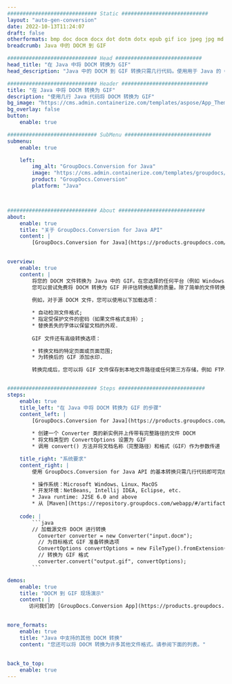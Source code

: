 ```yaml
---
############################# Static ############################
layout: "auto-gen-conversion"
date: 2022-10-13T11:24:07
draft: false
otherformats: bmp doc docm docx dot dotm dotx epub gif ico jpeg jpg md odt ott pdf png psd rtf tex tif tiff txt xps
breadcrumb: Java 中的 DOCM 到 GIF

############################# Head ############################
head_title: "在 Java 中将 DOCM 转换为 GIF"
head_description: "Java 中的 DOCM 到 GIF 转换只需几行代码。使用用于 Java 的 GroupDocs 文档转换 API 转换 160 多种文件格式"

############################# Header ############################
title: "在 Java 中将 DOCM 转换为 GIF"
description: "使用几行 Java 代码将 DOCM 转换为 GIF"
bg_image: "https://cms.admin.containerize.com/templates/aspose/App_Themes/V3/images/bg/header1.png"
bg_overlay: false
button:
    enable: true

############################# SubMenu ############################
submenu:
    enable: true

    left:
        img_alt: "GroupDocs.Conversion for Java"
        image: "https://cms.admin.containerize.com/templates/groupdocs/images/product-logos/90x90-noborder/groupdocs-conversion-java.png"
        product: "GroupDocs.Conversion"
        platform: "Java"



############################# About ############################
about:
    enable: true
    title: "关于 GroupDocs.Conversion for Java API"
    content: |
        [GroupDocs.Conversion for Java](https://products.groupdocs.com/conversion/java/) 是一种高级文件格式转换 API，用于在 Microsoft Office、OpenDocument、PDF、HTML、电子邮件、CAD 等流行图像和文档格式之间进行转换。只需几行代码即可完成更多工作。本机 API 会自动检测原始文档的格式，并提供许多选项来自定义转换后的文档。除了从文档中提取信息的功能外，它还默认支持将转换结果缓存到本地磁盘。但是，任何类型的缓存存储都可以通过实施适当的接口来支持 - Amazon S3、Dropbox、Google Drive、Windows Azure、Reddis 或任何其他接口。
    

overview:
    enable: true
    content: |
        将您的 DOCM 文件转换为 Java 中的 GIF。在您选择的任何平台（例如 Windows、Linux、macOS）上，只需几行 Java 代码。
        您可以尝试免费将 DOCM 转换为 GIF 并评估转换结果的质量。除了简单的文件转换脚本外，您还可以尝试更复杂的选项来加载 DOCM 源文件并存储 GIF 输出。 
        
        例如，对于源 DOCM 文件，您可以使用以下加载选项：

        * 自动检测文件格式;
        * 指定受保护文件的密码（如果文件格式支持）;
        * 替换丢失的字体以保留文档的外观.
        
        GIF 文件还有高级转换选项：

        * 转换文档的特定页面或页面范围;
        * 为转换后的 GIF 添加水印.

        转换完成后，您可以将 GIF 文件保存到本地文件路径或任何第三方存储，例如 FTP、Amazon S3、Google Drive、Dropbox 等。请注意 - 转换 DOCM到 GIF，您不需要安装任何额外的软件，例如 MS Office、Open Office、Adobe Acrobat Reader 等。


############################# Steps ############################
steps:
    enable: true
    title_left: "在 Java 中将 DOCM 转换为 GIF 的步骤"
    content_left: |
        [GroupDocs.Conversion for Java](https://products.groupdocs.com/conversion/java/) 允许开发人员使用几行代码轻松地将 DOCM 文件转换为 GIF。
        
        * 创建一个 Converter 类的新实例并上传带有完整路径的文件 DOCM
        * 将文档类型的 ConvertOptions 设置为 GIF
        * 调用 convert() 方法并将文档名称（完整路径）和格式（GIF）作为参数传递

    title_right: "系统要求"
    content_right: |
        使用 GroupDocs.Conversion for Java API 的基本转换只需几行代码即可完成。所有主要平台和操作系统都支持我们的 API。在执行以下代码之前，请确保您的系统上安装了以下先决条件。

        * 操作系统：Microsoft Windows、Linux、MacOS
        * 开发环境：NetBeans, Intellij IDEA, Eclipse, etc.
        * Java runtime: J2SE 6.0 and above
        * 从 [Maven](https://repository.groupdocs.com/webapp/#/artifacts/browse/tree/General/repo/com/groupdocs/groupdocs-conversion) 获取最新的 GroupDocs.Conversion for Java
         
    code: |
        ```java    
        // 加载源文件 DOCM 进行转换
          Converter converter = new Converter("input.docm");
          // 为目标格式 GIF 准备转换选项
          ConvertOptions convertOptions = new FileType().fromExtension("gif").getConvertOptions();
          // 转换为 GIF 格式
          converter.convert("output.gif", convertOptions);
        ```

demos:
    enable: true
    title: "DOCM 到 GIF 现场演示"
    content: |
       访问我们的 [GroupDocs.Conversion App](https://products.groupdocs.app/conversion/family) 网站并立即尝试 DOCM 到 GIF 转换。免费演示具有以下好处
          

more_formats:
    enable: true
    title: "Java 中支持的其他 DOCM 转换"
    content: "您还可以将 DOCM 转换为许多其他文件格式。请参阅下面的列表。"
       
       
back_to_top:
    enable: true
---
```

